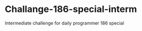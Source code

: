 Challange-186-special-interm
============================

Intermediate challenge for daily programmer 186 special
